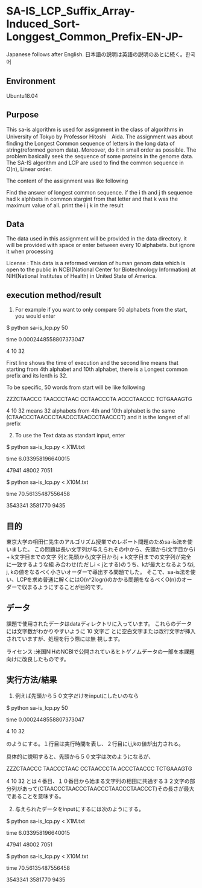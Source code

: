 # SA-IS_LCP_Suffix_Array-Induced_Sort-Longgest_Common_Prefix-EN-JP-

Japanese follows after English. 日本語の説明は英語の説明のあとに続く。한국어 


## Environment
Ubuntu18.04


## Purpose
This sa-is algorithm is used for assignment in the class of algorithms in University of Tokyo by Professor Hitoshi　Aida. 
The assignment was about finding the Longest Common sequence of letters in the long data of string(reformed genom data).
Moreover, do it in small order as possible. The problem basically seek the sequence of some proteins in the genome data.
The SA-IS algorithm and LCP are used to find the common sequence in O(n), Linear order.

The content of the assignment was like following

Find the answer of longest common sequence. if the i th and j th sequence had k alphbets in common stargint from that letter and that k was the maximum value of all. print the i j k in the result

## Data
The data used in this assignment will be provided in the data directory.
it will be provided with space or enter between every 10 alphabets. but ignore it when processing

License : This data is a reformed version of human genom data which is open to the public in NCBI(National Center for Biotechnology Information) at NIH(National Institutes of Health) in United State of America.

## execution method/result
1. For example if you want to only compare 50 alphabets from the start, you would enter

$ python sa-is_lcp.py 50

time 0.0002448558807373047

4 10 32

First line shows the time of execution and the second line means that starting from 4th alphabet and 10th alphabet, there is a Longest common prefix and its lenth is 32.

To be specific, 50 words from start will be like following

ZZZCTAACCC TAACCCTAAC CCTAACCCTA ACCCTAACCC TCTGAAAGTG

4 10 32 means 32 alphabets from 4th and 10th alphabet is the same (CTAACCCTAACCCTAACCCTAACCCTAACCCT) and it is the longest of all prefix

2. To use the Text data as standart input, enter

$ python sa-is_lcp.py < X1M.txt

time 6.033958196640015


47941 48002 7051

$ python sa-is_lcp.py < X10M.txt

time 70.56135487556458

3543341 3581770 9435

## 目的
東京大学の相田仁先生のアルゴリズム授業でのレポート問題のためsa-is法を使いました。
この問題は長い文字列が与えられその中から、先頭からi文字目からi + k文字目までの文字
列と先頭からj文字目からj + k文字目までの文字列が完全に一致するような組
み合わせ(ただしi < jとする)のうち、kが最大となるようなi, j, kの値をなるべく小さいオーダーで導出する問題でした。
そこで、sa-is法を使い、LCPを求め普通に解くにはO(n^2logn)のかかる問題をなるべくO(n)のオーダーで収まるようにすることが目的です。

## データ
課題で使用されたデータはdataディレクトリに入っています。
これらのデータには文字数がわかりやすいように 10 文字ご
とに空白文字または改行文字が挿入されていますが、処理を行う際には無
視します。

ライセンス :米国NIHのNCBIで公開されているヒトゲノムデータの一部を本課題向けに改良したものです。

## 実行方法/結果
1. 例えば先頭から５０文字だけをinputにしたいのなら

$ python sa-is_lcp.py 50

time 0.0002448558807373047

4 10 32

のようにする。１行目は実行時間を表し、２行目にi,j,kの値が出力される。

具体的に説明すると、先頭から５０文字は次のようになるが、

ZZZCTAACCC TAACCCTAAC CCTAACCCTA ACCCTAACCC TCTGAAAGTG

4 10 32 とは４番目、１０番目から始まる文字列の相田に共通する３２文字の部分列があって(CTAACCCTAACCCTAACCCTAACCCTAACCCT)その長さが最大であることを意味する。

2. 与えられたデータをinputにするには次のようにする。

$ python sa-is_lcp.py < X1M.txt

time 6.033958196640015

47941 48002 7051



$ python sa-is_lcp.py < X10M.txt

time 70.56135487556458

3543341 3581770 9435



